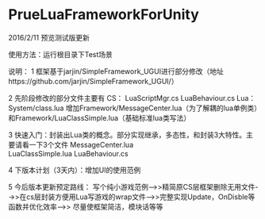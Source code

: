 # PrueLuaFrameworkForUnity
2016/2/11 预览测试版更新

使用方法：运行根目录下Test场景

说明：
1 框架基于jarjin/SimpleFramework_UGUI进行部分修改（地址https://github.com/jarjin/SimpleFramework_UGUI/）

2 先阶段修改的部分文件主要有
  CS：
    LuaScriptMgr.cs
    LuaBehaviour.cs
  Lua：
    System/class.lua
    增加Framework/MessageCenter.lua（为了解耦的lua单例类）和Framework/LuaClassSimple.lua（基础标准lua类写法）

3 快速入门：封装出Lua类的概念。部分实现继承，多态性，和封装3大特性。主要请看一下3个文件
  MessageCenter.lua   
  LuaClassSimple.lua
  LuaBehaviour.cs
    
4 下版本计划（3天内）：增加UI的使用范例
    
5 今后版本更新预定路线：
    写个纯小游戏范例-->>精简原CS层框架删除无用文件-->>在cs层封装方便用Lua写游戏的wrap文件-->>完整实现Update，OnDisble等函数并优化效率-->>
    尽量使框架简洁，模块话等等
  
    
  
